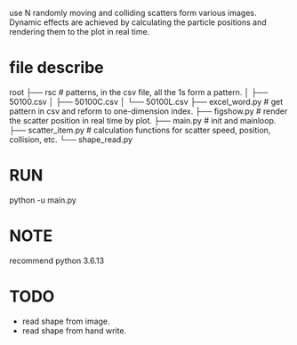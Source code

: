 use N randomly moving and colliding scatters form various images. Dynamic effects are achieved by calculating the particle positions and rendering them to the plot in real time.

# file describe
root
├── rsc                     # patterns, in the csv file, all the 1s form a pattern.
│   ├── 50100.csv
│   ├── 50100C.csv
│   └── 50100L.csv
├── excel_word.py           # get pattern in csv and reform to one-dimension index. 
├── figshow.py              # render the scatter position in real time by plot.
├── main.py                 # init and mainloop.
├── scatter_item.py         # calculation functions for scatter speed, position, collision, etc.
└── shape_read.py

# RUN
python -u main.py

# NOTE
recommend python 3.6.13

# TODO
- read shape from image.
- read shape from hand write.
